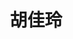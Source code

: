 ---
layout: member
title: 胡佳玲
graduate-from: 中南大学
position: 博士研究生
research: 纳米载体的构建及其在抑制肿瘤生长和迁移的应用研究
email: JialingHu at whu.edu.cn
image: /images/members/胡佳玲.jpg
alumni: false
---